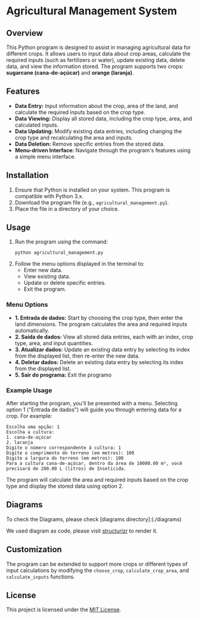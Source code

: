 
# Agricultural Management System

## Overview

This Python program is designed to assist in managing agricultural data for different crops. It allows users to input data about crop areas, calculate the required inputs (such as fertilizers or water), update existing data, delete data, and view the information stored. The program supports two crops: **sugarcane (cana-de-açúcar)** and **orange (laranja)**.

## Features

- **Data Entry:** Input information about the crop, area of the land, and calculate the required inputs based on the crop type.
- **Data Viewing:** Display all stored data, including the crop type, area, and calculated inputs.
- **Data Updating:** Modify existing data entries, including changing the crop type and recalculating the area and inputs.
- **Data Deletion:** Remove specific entries from the stored data.
- **Menu-driven Interface:** Navigate through the program's features using a simple menu interface.

## Installation

1. Ensure that Python is installed on your system. This program is compatible with Python 3.x.
2. Download the program file (e.g., `agricultural_management.py`).
3. Place the file in a directory of your choice.

## Usage

1. Run the program using the command:
   ```
   python agricultural_management.py
   ```
2. Follow the menu options displayed in the terminal to:
   - Enter new data.
   - View existing data.
   - Update or delete specific entries.
   - Exit the program.

### Menu Options

- **1. Entrada de dados:** Start by choosing the crop type, then enter the land dimensions. The program calculates the area and required inputs automatically.
- **2. Saída de dados:** View all stored data entries, each with an index, crop type, area, and input quantities.
- **3. Atualizar dados:** Update an existing data entry by selecting its index from the displayed list, then re-enter the new data.
- **4. Deletar dados:** Delete an existing data entry by selecting its index from the displayed list.
- **5. Sair do programa:** Exit the programo

### Example Usage

After starting the program, you'll be presented with a menu. Selecting option 1 ("Entrada de dados") will guide you through entering data for a crop. For example:

```
Escolha uma opção: 1
Escolha a cultura:
1. cana-de-açúcar
2. laranja
Digite o número correspondente à cultura: 1
Digite o comprimento do terreno (em metros): 100
Digite a largura do terreno (em metros): 100
Para a cultura cana-de-açúcar, dentro da área de 10000.00 m², você precisará de 200.00 L (litros) de Inseticida.
```

The program will calculate the area and required inputs based on the crop type and display the stored data using option 2.

## Diagrams
To check the Diagrams, please check [diagrams directory]:(./diagrams)

We used diagram as code, please visit [structurizr](structurizr.com/dsl) to render it.

## Customization

The program can be extended to support more crops or different types of input calculations by modifying the `choose_crop`, `calculate_crop_area`, and `calculate_inputs` functions.

## License

This project is licensed under the [MIT License](../LICENSE).
